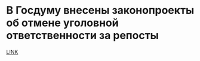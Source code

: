 # В Госдуму внесены законопроекты об отмене уголовной ответственности за репосты



[LINK](https://varlamov.ru/2978865.html)
